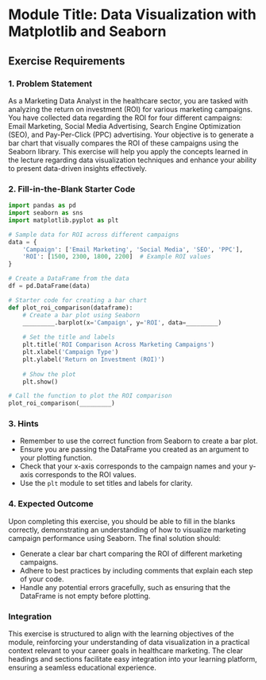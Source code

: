 # Module Title: Data Visualization with Matplotlib and Seaborn

## Exercise Requirements

### 1. Problem Statement
As a Marketing Data Analyst in the healthcare sector, you are tasked with analyzing the return on investment (ROI) for various marketing campaigns. You have collected data regarding the ROI for four different campaigns: Email Marketing, Social Media Advertising, Search Engine Optimization (SEO), and Pay-Per-Click (PPC) advertising. Your objective is to generate a bar chart that visually compares the ROI of these campaigns using the Seaborn library. This exercise will help you apply the concepts learned in the lecture regarding data visualization techniques and enhance your ability to present data-driven insights effectively.

### 2. Fill-in-the-Blank Starter Code
```python
import pandas as pd
import seaborn as sns
import matplotlib.pyplot as plt

# Sample data for ROI across different campaigns
data = {
    'Campaign': ['Email Marketing', 'Social Media', 'SEO', 'PPC'],
    'ROI': [1500, 2300, 1800, 2200]  # Example ROI values
}

# Create a DataFrame from the data
df = pd.DataFrame(data)

# Starter code for creating a bar chart
def plot_roi_comparison(dataframe):
    # Create a bar plot using Seaborn
    _________.barplot(x='Campaign', y='ROI', data=_________)
    
    # Set the title and labels
    plt.title('ROI Comparison Across Marketing Campaigns')
    plt.xlabel('Campaign Type')
    plt.ylabel('Return on Investment (ROI)')
    
    # Show the plot
    plt.show()

# Call the function to plot the ROI comparison
plot_roi_comparison(_________)
```

### 3. Hints
- Remember to use the correct function from Seaborn to create a bar plot.
- Ensure you are passing the DataFrame you created as an argument to your plotting function.
- Check that your x-axis corresponds to the campaign names and your y-axis corresponds to the ROI values.
- Use the `plt` module to set titles and labels for clarity.

### 4. Expected Outcome
Upon completing this exercise, you should be able to fill in the blanks correctly, demonstrating an understanding of how to visualize marketing campaign performance using Seaborn. The final solution should:
- Generate a clear bar chart comparing the ROI of different marketing campaigns.
- Adhere to best practices by including comments that explain each step of your code.
- Handle any potential errors gracefully, such as ensuring that the DataFrame is not empty before plotting.

### Integration
This exercise is structured to align with the learning objectives of the module, reinforcing your understanding of data visualization in a practical context relevant to your career goals in healthcare marketing. The clear headings and sections facilitate easy integration into your learning platform, ensuring a seamless educational experience.